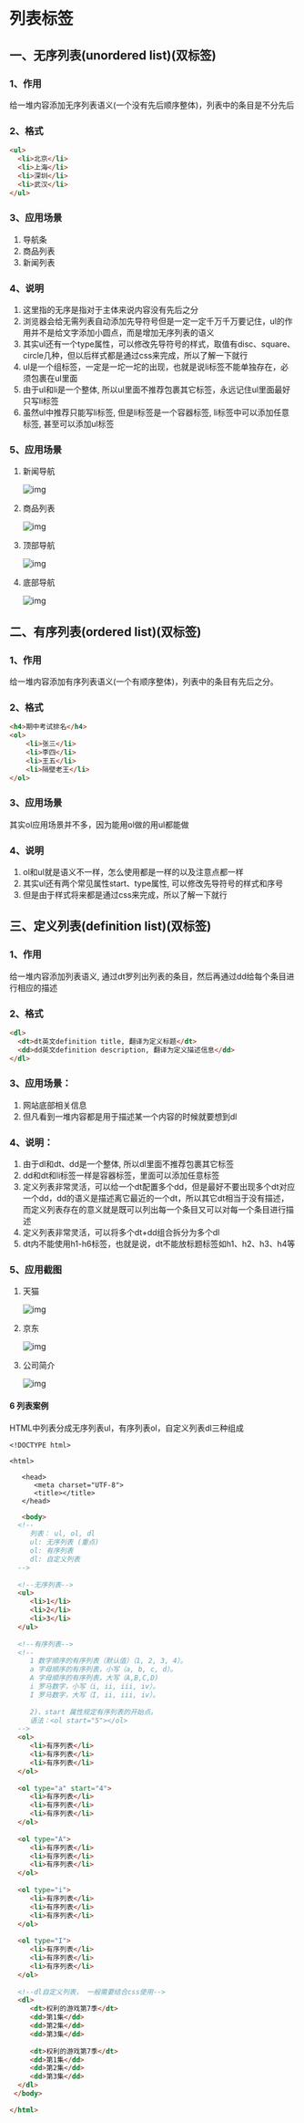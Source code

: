 # 列表标签

## 一、无序列表(unordered list)(双标签)

### 1、作用

 给一堆内容添加无序列表语义(一个没有先后顺序整体)，列表中的条目是不分先后

### 2、格式

```html
<ul>
  <li>北京</li>
  <li>上海</li>
  <li>深圳</li>
  <li>武汉</li>
</ul>

```

### 3、应用场景

1. 导航条
2. 商品列表
3. 新闻列表

### 4、说明

1. 这里指的无序是指对于主体来说内容没有先后之分
2. 浏览器会给无需列表自动添加先导符号但是一定一定千万千万要记住，ul的作用并不是给文字添加小圆点，而是增加无序列表的语义
3. 其实ul还有一个type属性，可以修改先导符号的样式，取值有disc、square、circle几种，但以后样式都是通过css来完成，所以了解一下就行
4. ul是一个组标签，一定是一坨一坨的出现，也就是说li标签不能单独存在，必须包裹在ul里面
5. 由于ul和li是一个整体, 所以ul里面不推荐包裹其它标签，永远记住ul里面最好只写li标签
6. 虽然ul中推荐只能写li标签, 但是li标签是一个容器标签, li标签中可以添加任意标签, 甚至可以添加ul标签

### 5、应用场景

1. 新闻导航

   ![img](http://opzv089nq.bkt.clouddn.com/17-8-15/44789631.jpg)

2. 商品列表

   ![img](http://opzv089nq.bkt.clouddn.com/17-8-15/79261135.jpg)

3. 顶部导航

   ![img](http://opzv089nq.bkt.clouddn.com/17-8-15/21611901.jpg)

4. 底部导航

   ![img](http://opzv089nq.bkt.clouddn.com/17-8-15/24496709.jpg)

## 二、有序列表(ordered list)(双标签)

### 1、作用

 给一堆内容添加有序列表语义(一个有顺序整体)，列表中的条目有先后之分。

### 2、格式

```html
<h4>期中考试排名</h4>
<ol>
    <li>张三</li>
    <li>李四</li>
    <li>王五</li>
    <li>隔壁老王</li>
</ol>

```

### 3、应用场景

 其实ol应用场景并不多，因为能用ol做的用ul都能做

### 4、说明

1. ol和ul就是语义不一样，怎么使用都是一样的以及注意点都一样
2. 其实ul还有两个常见属性start、type属性, 可以修改先导符号的样式和序号
3. 但是由于样式将来都是通过css来完成，所以了解一下就行

## 三、定义列表(definition list)(双标签)

### 1、作用

 给一堆内容添加列表语义, 通过dt罗列出列表的条目，然后再通过dd给每个条目进行相应的描述

### 2、格式

```html
<dl>
  <dt>dt英文definition title, 翻译为定义标题</dt>
  <dd>dd英文definition description, 翻译为定义描述信息</dd>
</dl>
```

### 3、应用场景：

1. 网站底部相关信息
2. 但凡看到一堆内容都是用于描述某一个内容的时候就要想到dl

### 4、说明：

1. 由于dl和dt、dd是一个整体, 所以dl里面不推荐包裹其它标签
2. dd和dt和li标签一样是容器标签，里面可以添加任意标签
3. 定义列表非常灵活，可以给一个dt配置多个dd，但是最好不要出现多个dt对应一个dd，dd的语义是描述离它最近的一个dt，所以其它dt相当于没有描述，而定义列表存在的意义就是既可以列出每一个条目又可以对每一个条目进行描述
4. 定义列表非常灵活，可以将多个dt+dd组合拆分为多个dl
5. dt内不能使用h1-h6标签，也就是说，dt不能放标题标签如h1、h2、h3、h4等

### 5、应用截图

1. 天猫

   ![img](http://opzv089nq.bkt.clouddn.com/17-8-15/14208317.jpg)

2. 京东

   ![img](http://opzv089nq.bkt.clouddn.com/17-8-15/59434565.jpg)

3. 公司简介

   ![img](http://opzv089nq.bkt.clouddn.com/17-8-15/11579550.jpg)








#### 6  列表案例

HTML中列表分成无序列表ul，有序列表ol，自定义列表dl三种组成

    <!DOCTYPE html>
    
    <html>
    
       <head>
          <meta charset="UTF-8">
          <title></title>
       </head>


```html
   <body>  
  <!--
     列表： ul, ol, dl
     ul: 无序列表 (重点)
     ol: 有序列表
     dl: 自定义列表
  -->
  
  <!--无序列表-->
  <ul>
     <li>1</li>
     <li>2</li>
     <li>3</li>
  </ul>
  
  <!--有序列表-->
  <!--
     1 数字顺序的有序列表（默认值）（1, 2, 3, 4）。
     a 字母顺序的有序列表，小写（a, b, c, d）。
     A 字母顺序的有序列表，大写（A,B,C,D)
     i 罗马数字，小写（i, ii, iii, iv）。
     I 罗马数字，大写（I, ii, iii, iv）。
     
     2)、start 属性规定有序列表的开始点。
     语法：<ol start="5"></ol>
  -->
  <ol>
     <li>有序列表</li>
     <li>有序列表</li>
     <li>有序列表</li>
  </ol>
  
  <ol type="a" start="4">
     <li>有序列表</li>
     <li>有序列表</li>
     <li>有序列表</li>
  </ol>
  
  <ol type="A">
     <li>有序列表</li>
     <li>有序列表</li>
     <li>有序列表</li>
  </ol>
  
  <ol type="i">
     <li>有序列表</li>
     <li>有序列表</li>
     <li>有序列表</li>
  </ol>
  
  <ol type="I">
     <li>有序列表</li>
     <li>有序列表</li>
     <li>有序列表</li>
  </ol>
  
  <!--dl自定义列表， 一般需要结合css使用-->
  <dl>
     <dt>权利的游戏第7季</dt>
     <dd>第1集</dd>
     <dd>第2集</dd>
     <dd>第3集</dd>
     
     <dt>权利的游戏第7季</dt>
     <dd>第1集</dd>
     <dd>第2集</dd>
     <dd>第3集</dd>
  </dl>
 </body>

</html>
```





